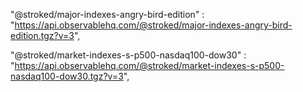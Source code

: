 "@stroked/major-indexes-angry-bird-edition" : 
    "https://api.observablehq.com/@stroked/major-indexes-angry-bird-edition.tgz?v=3",

"@stroked/market-indexes-s-p500-nasdaq100-dow30" : 
    "https://api.observablehq.com/@stroked/market-indexes-s-p500-nasdaq100-dow30.tgz?v=3",
   
